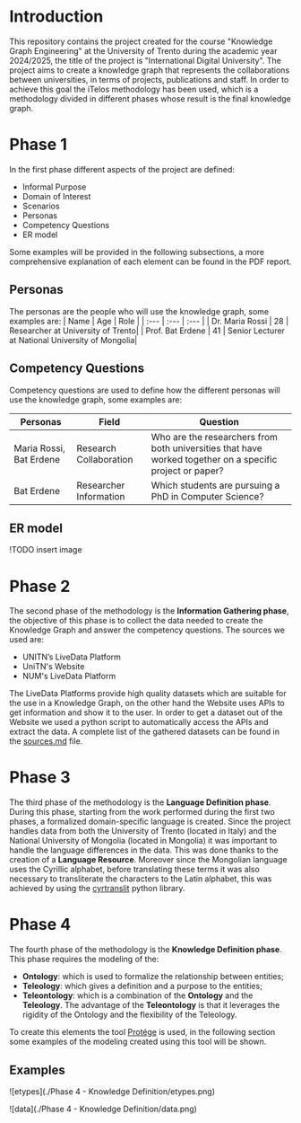 # Introduction
This repository contains the project created for the course "Knowledge Graph Engineering" at the University of Trento during the academic year 2024/2025, the title of the project is "International Digital University".
The project aims to create a knowledge graph that represents the collaborations between universities, in terms of projects, publications and staff. In order to achieve this goal the iTelos methodology has been used, which is a methodology divided in different phases whose result is the final knowledge graph.

# Phase 1
In the first phase different aspects of the project are defined:
- Informal Purpose
- Domain of Interest
- Scenarios
- Personas
- Competency Questions
- ER model

Some examples will be provided in the following subsections, a more comprehensive explanation of each element can be found in the PDF report.
## Personas 
The personas are the people who will use the knowledge graph, some examples are:
| Name | Age  | Role |
| :--- | :--- | :--- |
| Dr. Maria Rossi | 28 | Researcher at University of Trento|
| Prof. Bat Erdene | 41 | Senior Lecturer at National University of Mongolia|
## Competency Questions

Competency questions are used to define how the different personas will use the knowledge graph, some examples are:

| Personas                | Field                  | Question                                                     |
| ----------------------- | ---------------------- | ------------------------------------------------------------ |
| Maria Rossi, Bat Erdene | Research Collaboration | Who are the researchers from both universities that have worked together on a  specific project or paper? |
| Bat Erdene              | Researcher Information | Which students are pursuing a PhD in Computer Science?       |

## ER model

!TODO insert image

# Phase 2

The second phase of the methodology is the **Information Gathering phase**, the objective of this phase is to collect the data needed to create the Knowledge Graph and answer the competency questions. The sources we used are:

- UNITN’s LiveData Platform
- UniTN's Website
- NUM's LiveData Platform

The LiveData Platforms provide high quality datasets which are suitable for the use in a Knowledge Graph, on the other hand the Website uses APIs to get information and show it to the user. In order to get a dataset out of the Website we used a python script to automatically access the APIs and extract the data. A complete list of the gathered datasets can be found in the [sources.md](https://github.com/GaiaPizzuti/KGE-project/blob/main/Phase%202%20-%20Information%20Gathering/sources.md) file.

# Phase 3

The third phase of the methodology is the **Language Definition phase**. During this phase, starting from the work performed during the first two phases, a formalized domain-specific language is created. Since the project handles data from both the University of Trento (located in Italy) and the National University of Mongolia (located in Mongolia) it was important to handle the language differences in the data. This was done thanks to the creation of a **Language Resource**. Moreover since the Mongolian language uses the Cyrillic alphabet, before translating these terms it was also necessary to transliterate the characters to the Latin alphabet, this was achieved by using the [cyrtranslit](https://pypi.org/project/cyrtranslit/) python library.

# Phase 4

The fourth phase of the methodology is the **Knowledge Definition phase**. This phase requires the modeling of the:

- **Ontology**: which is used to formalize the relationship between entities;
- **Teleology**: which gives a definition and a purpose to the entities;
- **Teleontology**: which is a combination of the **Ontology** and the **Teleology**. The advantage of the **Teleontology** is that it leverages the rigidity of the Ontology and the flexibility of the Teleology.

To create this elements the tool [Protége](https://protege.stanford.edu/) is used, in the following section some examples of the modeling created using this tool will be shown.

## Examples

![etypes](./Phase 4 - Knowledge Definition/etypes.png)

![data](./Phase 4 - Knowledge Definition/data.png)
